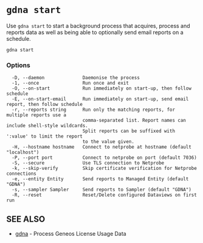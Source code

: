 # `gdna start`

Use `gdna start` to start a background process that acquires, process and reports data as well as being able to optionally send email reports on a schedule.


```text
gdna start
```

### Options

```text
  -D, --daemon              Daemonise the process
  -1, --once                Run once and exit
  -O, --on-start            Run immediately on start-up, then follow schedule
  -E, --on-start-email      Run immediately on start-up, send email report, then follow schedule
  -r, --reports string      Run only the matching reports, for multiple reports use a
                            comma-separated list. Report names can include shell-style wildcards.
                            Split reports can be suffixed with ':value' to limit the report
                            to the value given.
  -H, --hostname hostname   Connect to netprobe at hostname (default "localhost")
  -P, --port port           Connect to netprobe on port (default 7036)
  -S, --secure              Use TLS connection to Netprobe
  -k, --skip-verify         Skip certificate verification for Netprobe connections
  -e, --entity Entity       Send reports to Managed Entity (default "GDNA")
  -s, --sampler Sampler     Send reports to Sampler (default "GDNA")
  -R, --reset               Reset/Delete configured Dataviews on first run
```

## SEE ALSO

* [gdna](gdna.md)	 - Process Geneos License Usage Data

